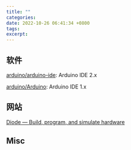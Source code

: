 ```yaml
---
title: ""
categories:
date: 2022-10-26 06:41:34 +0800
tags:
excerpt:
---
```










## 软件

[arduino/arduino-ide](https://github.com/arduino/arduino-ide): Arduino IDE 2.x

[arduino/Arduino](https://github.com/arduino/Arduino): Arduino IDE 1.x


## 网站

[Diode — Build, program, and simulate hardware](https://www.withdiode.com/)



## Misc

